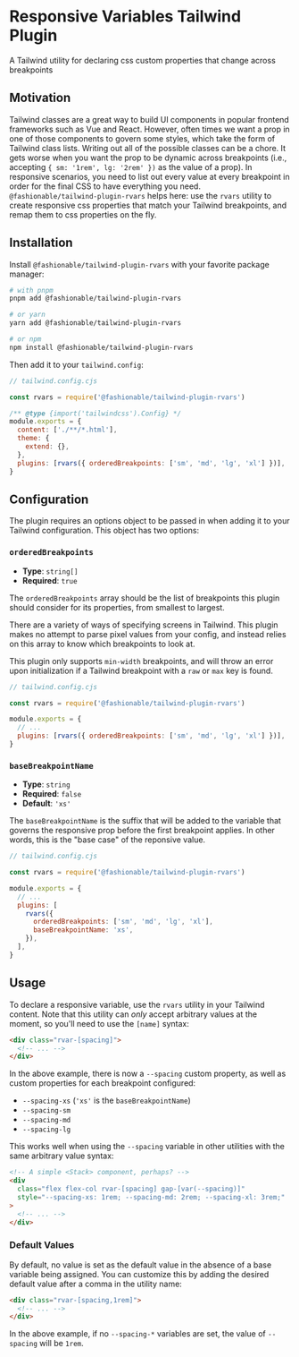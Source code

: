 # Responsive Variables Tailwind Plugin

A Tailwind utility for declaring css custom properties that change across breakpoints

## Motivation

Tailwind classes are a great way to build UI components in popular frontend frameworks such as Vue and React. However, often times we want a prop in one of those components to govern some styles, which take the form of Tailwind class lists. Writing out all of the possible classes can be a chore. It gets worse when you want the prop to be dynamic across breakpoints (i.e., accepting `{ sm: '1rem', lg: '2rem' })` as the value of a prop). In responsive scenarios, you need to list out every value at every breakpoint in order for the final CSS to have everything you need. `@fashionable/tailwind-plugin-rvars` helps here: use the `rvars` utility to create responsive css properties that match your Tailwind breakpoints, and remap them to css properties on the fly.

## Installation

Install `@fashionable/tailwind-plugin-rvars` with your favorite package manager:

```sh
# with pnpm
pnpm add @fashionable/tailwind-plugin-rvars

# or yarn
yarn add @fashionable/tailwind-plugin-rvars

# or npm
npm install @fashionable/tailwind-plugin-rvars
```

Then add it to your `tailwind.config`:

```javascript
// tailwind.config.cjs

const rvars = require('@fashionable/tailwind-plugin-rvars')

/** @type {import('tailwindcss').Config} */
module.exports = {
  content: ['./**/*.html'],
  theme: {
    extend: {},
  },
  plugins: [rvars({ orderedBreakpoints: ['sm', 'md', 'lg', 'xl'] })],
}
```

## Configuration

The plugin requires an options object to be passed in when adding it to your Tailwind configuration. This object has two options:

### `orderedBreakpoints`

- **Type**: `string[]`
- **Required**: `true`

The `orderedBreakpoints` array should be the list of breakpoints this plugin should consider for its properties, from smallest to largest.

There are a variety of ways of specifying screens in Tailwind. This plugin makes no attempt to parse pixel values from your config, and instead relies on this array to know which breakpoints to look at.

This plugin only supports `min-width` breakpoints, and will throw an error upon initialization if a Tailwind breakpoint with a `raw` or `max` key is found.

```javascript
// tailwind.config.cjs

const rvars = require('@fashionable/tailwind-plugin-rvars')

module.exports = {
  // ...
  plugins: [rvars({ orderedBreakpoints: ['sm', 'md', 'lg', 'xl'] })],
}
```

### `baseBreakpointName`

- **Type**: `string`
- **Required**: `false`
- **Default**: `'xs'`

The `baseBreakpointName` is the suffix that will be added to the variable that governs the responsive prop before the first breakpoint applies. In other words, this is the "base case" of the reponsive value.

```javascript
// tailwind.config.cjs

const rvars = require('@fashionable/tailwind-plugin-rvars')

module.exports = {
  // ...
  plugins: [
    rvars({
      orderedBreakpoints: ['sm', 'md', 'lg', 'xl'],
      baseBreakpointName: 'xs',
    }),
  ],
}
```

## Usage

To declare a responsive variable, use the `rvars` utility in your Tailwind content. Note that this utility can _only_ accept arbitrary values at the moment, so you'll need to use the `[name]` syntax:

```html
<div class="rvar-[spacing]">
  <!-- ... -->
</div>
```

In the above example, there is now a `--spacing` custom property, as well as custom properties for each breakpoint configured:

- `--spacing-xs` (`'xs'` is the `baseBreakpointName`)
- `--spacing-sm`
- `--spacing-md`
- `--spacing-lg`

This works well when using the `--spacing` variable in other utilities with the same arbitrary value syntax:

```html
<!-- A simple <Stack> component, perhaps? -->
<div
  class="flex flex-col rvar-[spacing] gap-[var(--spacing)]"
  style="--spacing-xs: 1rem; --spacing-md: 2rem; --spacing-xl: 3rem;"
>
  <!-- ... -->
</div>
```

### Default Values

By default, no value is set as the default value in the absence of a base variable being assigned. You can customize this by adding the desired default value after a comma in the utility name:

```html
<div class="rvar-[spacing,1rem]">
  <!-- ... -->
</div>
```

In the above example, if no `--spacing-*` variables are set, the value of `--spacing` will be `1rem`.

